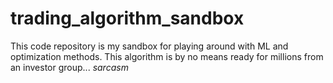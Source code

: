 # trading_algorithm_sandbox
This code repository is my sandbox for playing around with ML and optimization methods. This algorithm is by no means ready for millions from an investor group... *sarcasm*
